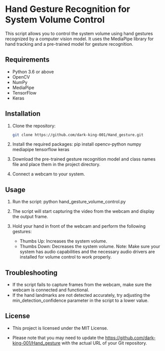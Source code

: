 # Hand Gesture Recognition for System Volume Control

This script allows you to control the system volume using hand gestures recognized by a computer vision model. It uses the MediaPipe library for hand tracking and a pre-trained model for gesture recognition.

## Requirements

- Python 3.6 or above
- OpenCV
- NumPy
- MediaPipe
- TensorFlow
- Keras

## Installation

1. Clone the repository:

   ```bash
   git clone https://github.com/dark-king-001/Hand_gesture.git
2. Install the required packages:
    pip install opencv-python numpy mediapipe tensorflow keras

3. Download the pre-trained gesture recognition model and class names file and place them in the project directory.

4. Connect a webcam to your system.

## Usage

1. Run the script:
    python hand_gesture_volume_control.py
2. The script will start capturing the video from the webcam and display the output frame.

3. Hold your hand in front of the webcam and perform the following gestures:

    * Thumbs Up: Increases the system volume.
    * Thumbs Down: Decreases the system volume.
Note: Make sure your system has audio capabilities and the necessary audio drivers are installed for volume control to work properly.


## Troubleshooting
* If the script fails to capture frames from the webcam, make sure the webcam is connected and functional.
* If the hand landmarks are not detected accurately, try adjusting the min_detection_confidence parameter in the script to a lower value.

## License
* This project is licensed under the MIT License.

* Please note that you may need to update the https://github.com/dark-king-001/Hand_gesture with the actual URL of your Git repository.

